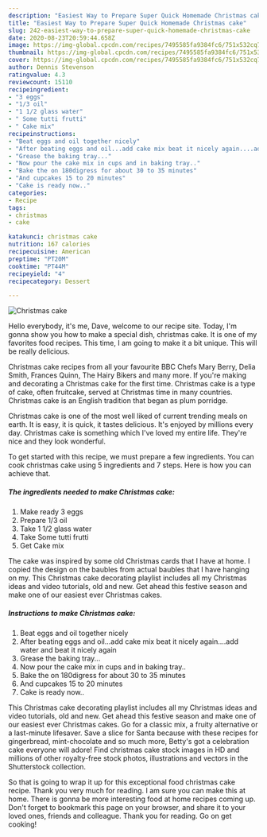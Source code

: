 ```yaml
---
description: "Easiest Way to Prepare Super Quick Homemade Christmas cake"
title: "Easiest Way to Prepare Super Quick Homemade Christmas cake"
slug: 242-easiest-way-to-prepare-super-quick-homemade-christmas-cake
date: 2020-08-23T20:59:44.658Z
image: https://img-global.cpcdn.com/recipes/7495585fa9384fc6/751x532cq70/christmas-cake-recipe-main-photo.jpg
thumbnail: https://img-global.cpcdn.com/recipes/7495585fa9384fc6/751x532cq70/christmas-cake-recipe-main-photo.jpg
cover: https://img-global.cpcdn.com/recipes/7495585fa9384fc6/751x532cq70/christmas-cake-recipe-main-photo.jpg
author: Dennis Stevenson
ratingvalue: 4.3
reviewcount: 15110
recipeingredient:
- "3 eggs"
- "1/3 oil"
- "1 1/2 glass water"
- " Some tutti frutti"
- " Cake mix"
recipeinstructions:
- "Beat eggs and oil together nicely"
- "After beating eggs and oil...add cake mix beat it nicely again....add water and beat it nicely again"
- "Grease the baking tray..."
- "Now pour the cake mix in cups and in baking tray.."
- "Bake the on 180digress for about 30 to 35 minutes"
- "And cupcakes 15 to 20 minutes"
- "Cake is ready now.."
categories:
- Recipe
tags:
- christmas
- cake

katakunci: christmas cake 
nutrition: 167 calories
recipecuisine: American
preptime: "PT20M"
cooktime: "PT44M"
recipeyield: "4"
recipecategory: Dessert

---
```



![Christmas cake](https://img-global.cpcdn.com/recipes/7495585fa9384fc6/751x532cq70/christmas-cake-recipe-main-photo.jpg)

Hello everybody, it's me, Dave, welcome to our recipe site. Today, I'm gonna show you how to make a special dish, christmas cake. It is one of my favorites food recipes. This time, I am going to make it a bit unique. This will be really delicious.

Christmas cake recipes from all your favourite BBC Chefs Mary Berry, Delia Smith, Frances Quinn, The Hairy Bikers and many more. If you&#39;re making and decorating a Christmas cake for the first time. Christmas cake is a type of cake, often fruitcake, served at Christmas time in many countries. Christmas cake is an English tradition that began as plum porridge.

Christmas cake is one of the most well liked of current trending meals on earth. It is easy, it is quick, it tastes delicious. It's enjoyed by millions every day. Christmas cake is something which I've loved my entire life. They're nice and they look wonderful.


To get started with this recipe, we must prepare a few ingredients. You can cook christmas cake using 5 ingredients and 7 steps. Here is how you can achieve that.

<!--inarticleads1-->

##### The ingredients needed to make Christmas cake:

1. Make ready 3 eggs
1. Prepare 1/3 oil
1. Take 1 1/2 glass water
1. Take  Some tutti frutti
1. Get  Cake mix


The cake was inspired by some old Christmas cards that I have at home. I copied the design on the baubles from actual baubles that I have hanging on my. This Christmas cake decorating playlist includes all my Christmas ideas and video tutorials, old and new. Get ahead this festive season and make one of our easiest ever Christmas cakes. 

<!--inarticleads2-->

##### Instructions to make Christmas cake:

1. Beat eggs and oil together nicely
1. After beating eggs and oil...add cake mix beat it nicely again....add water and beat it nicely again
1. Grease the baking tray...
1. Now pour the cake mix in cups and in baking tray..
1. Bake the on 180digress for about 30 to 35 minutes
1. And cupcakes 15 to 20 minutes
1. Cake is ready now..


This Christmas cake decorating playlist includes all my Christmas ideas and video tutorials, old and new. Get ahead this festive season and make one of our easiest ever Christmas cakes. Go for a classic mix, a fruity alternative or a last-minute lifesaver. Save a slice for Santa because with these recipes for gingerbread, mint-chocolate and so much more, Betty&#39;s got a celebration cake everyone will adore! Find christmas cake stock images in HD and millions of other royalty-free stock photos, illustrations and vectors in the Shutterstock collection. 

So that is going to wrap it up for this exceptional food christmas cake recipe. Thank you very much for reading. I am sure you can make this at home. There is gonna be more interesting food at home recipes coming up. Don't forget to bookmark this page on your browser, and share it to your loved ones, friends and colleague. Thank you for reading. Go on get cooking!

